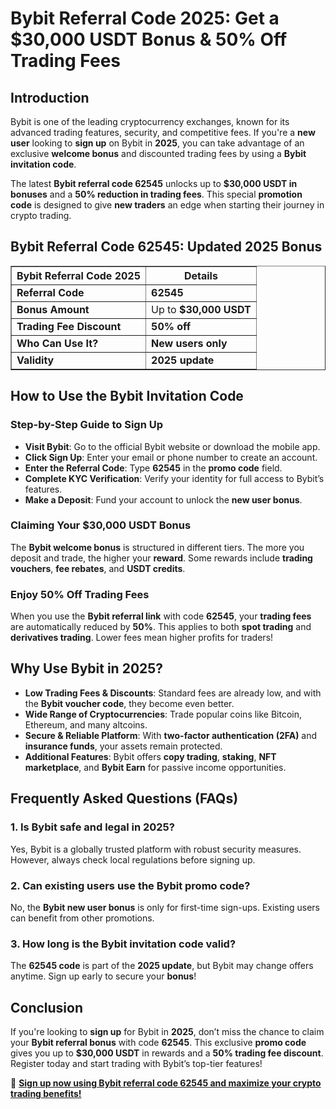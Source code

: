 <h1>Bybit Referral Code 2025: Get a $30,000 USDT Bonus & 50% Off Trading Fees</h1>
<h2>Introduction</h2>
<p>Bybit is one of the leading cryptocurrency exchanges, known for its advanced trading features, security, and competitive fees. If you're a <strong>new user</strong> looking to <strong>sign up</strong> on Bybit in <strong>2025</strong>, you can take advantage of an exclusive <strong>welcome bonus</strong> and discounted trading fees by using a <strong>Bybit invitation code</strong>.</p>
<p>The latest <strong>Bybit referral code 62545</strong> unlocks up to <strong>$30,000 USDT in bonuses</strong> and a <strong>50% reduction in trading fees</strong>. This special <strong>promotion code</strong> is designed to give <strong>new traders</strong> an edge when starting their journey in crypto trading.</p>

<h2>Bybit Referral Code 62545: Updated 2025 Bonus</h2>
<table border="1">
    <tr>
        <th>Bybit Referral Code 2025</th>
        <th>Details</th>
    </tr>
    <tr>
        <td><strong>Referral Code</strong></td>
        <td><strong>62545</strong></td>
    </tr>
    <tr>
        <td><strong>Bonus Amount</strong></td>
        <td>Up to <strong>$30,000 USDT</strong></td>
    </tr>
    <tr>
        <td><strong>Trading Fee Discount</strong></td>
        <td><strong>50% off</strong></td>
    </tr>
    <tr>
        <td><strong>Who Can Use It?</strong></td>
        <td><strong>New users only</strong></td>
    </tr>
    <tr>
        <td><strong>Validity</strong></td>
        <td><strong>2025 update</strong></td>
    </tr>
</table>

<h2>How to Use the Bybit Invitation Code</h2>
<h3>Step-by-Step Guide to Sign Up</h3>
<ul>
    <li><strong>Visit Bybit</strong>: Go to the official Bybit website or download the mobile app.</li>
    <li><strong>Click Sign Up</strong>: Enter your email or phone number to create an account.</li>
    <li><strong>Enter the Referral Code</strong>: Type <strong>62545</strong> in the <strong>promo code</strong> field.</li>
    <li><strong>Complete KYC Verification</strong>: Verify your identity for full access to Bybit’s features.</li>
    <li><strong>Make a Deposit</strong>: Fund your account to unlock the <strong>new user bonus</strong>.</li>
</ul>

<h3>Claiming Your $30,000 USDT Bonus</h3>
<p>The <strong>Bybit welcome bonus</strong> is structured in different tiers. The more you deposit and trade, the higher your <strong>reward</strong>. Some rewards include <strong>trading vouchers</strong>, <strong>fee rebates</strong>, and <strong>USDT credits</strong>.</p>

<h3>Enjoy 50% Off Trading Fees</h3>
<p>When you use the <strong>Bybit referral link</strong> with code <strong>62545</strong>, your <strong>trading fees</strong> are automatically reduced by <strong>50%</strong>. This applies to both <strong>spot trading</strong> and <strong>derivatives trading</strong>. Lower fees mean higher profits for traders!</p>

<h2>Why Use Bybit in 2025?</h2>
<ul>
    <li><strong>Low Trading Fees & Discounts</strong>: Standard fees are already low, and with the <strong>Bybit voucher code</strong>, they become even better.</li>
    <li><strong>Wide Range of Cryptocurrencies</strong>: Trade popular coins like Bitcoin, Ethereum, and many altcoins.</li>
    <li><strong>Secure & Reliable Platform</strong>: With <strong>two-factor authentication (2FA)</strong> and <strong>insurance funds</strong>, your assets remain protected.</li>
    <li><strong>Additional Features</strong>: Bybit offers <strong>copy trading</strong>, <strong>staking</strong>, <strong>NFT marketplace</strong>, and <strong>Bybit Earn</strong> for passive income opportunities.</li>
</ul>

<h2>Frequently Asked Questions (FAQs)</h2>
<h3>1. Is Bybit safe and legal in 2025?</h3>
<p>Yes, Bybit is a globally trusted platform with robust security measures. However, always check local regulations before signing up.</p>

<h3>2. Can existing users use the Bybit promo code?</h3>
<p>No, the <strong>Bybit new user bonus</strong> is only for first-time sign-ups. Existing users can benefit from other promotions.</p>

<h3>3. How long is the Bybit invitation code valid?</h3>
<p>The <strong>62545 code</strong> is part of the <strong>2025 update</strong>, but Bybit may change offers anytime. Sign up early to secure your <strong>bonus</strong>!</p>

<h2>Conclusion</h2>
<p>If you're looking to <strong>sign up</strong> for Bybit in <strong>2025</strong>, don’t miss the chance to claim your <strong>Bybit referral bonus</strong> with code <strong>62545</strong>. This exclusive <strong>promo code</strong> gives you up to <strong>$30,000 USDT</strong> in rewards and a <strong>50% trading fee discount</strong>. Register today and start trading with Bybit’s top-tier features!</p>

<p>🚀 <strong><a href="https://partner.bybit.com/b/62545" target="_blank">Sign up now using Bybit referral code 62545 and maximize your crypto trading benefits!</a></strong></p>
